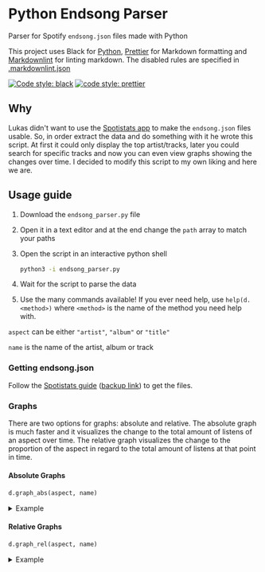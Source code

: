 # Python Endsong Parser

Parser for Spotify `endsong.json` files made with Python

This project uses Black for [Python](https://github.com/psf/black), [Prettier](https://github.com/prettier/prettier) for Markdown formatting and [Markdownlint](https://github.com/markdownlint/markdownlint) for linting markdown. The disabled rules are specified in [.markdownlint.json](.markdownlint.json)

[![Code style: black](https://img.shields.io/badge/code%20style-black-000000.svg)](https://github.com/psf/black) [![code style: prettier](https://img.shields.io/badge/code_style-prettier-ff69b4.svg?style=flat-square)](https://github.com/prettier/prettier)

## Why

Lukas didn't want to use the [Spotistats app](https://spotistats.app/) to make the `endsong.json` files usable. So, in order extract the data and do something with it he wrote this script. At first it could only display the top artist/tracks, later you could search for specific tracks and now you can even view graphs showing the changes over time. I decided to modify this script to my own liking and here we are.

## Usage guide

1. Download the `endsong_parser.py` file
2. Open it in a text editor and at the end change the `path` array to match your paths
3. Open the script in an interactive python shell

   ```bash
   python3 -i endsong_parser.py
   ```

4. Wait for the script to parse the data
5. Use the many commands available! If you ever need help, use `help(d.<method>)` where `<method>` is the name of the method you need help with.

`aspect` can be either `"artist"`, `"album"` or `"title"`

`name` is the name of the artist, album or track

### Getting endsong.json

Follow the [Spotistats guide](https://support.spotistats.app/import/guide/) ([backup link](https://web.archive.org/web/20210824223644/https://support.spotistats.app/import/guide/)) to get the files.

### Graphs

There are two options for graphs: absolute and relative. The absolute graph is much faster and it visualizes the change to the total amount of listens of an aspect over time. The relative graph visualizes the change to the proportion of the aspect in regard to the total amount of listens at that point in time.

#### Absolute Graphs

```python
d.graph_abs(aspect, name)
```

<details>
<summary>Example</summary>

```python
d.graph_abs("artist", "Sabaton")
```

![Example Absolute Graph featuring Sabaton](img/sabaton-absolute-graph.png "Example Absolute Graph")

</details>

#### Relative Graphs

```python
d.graph_rel(aspect, name)
```

<details>
<summary>Example</summary>

```python
d.graph_rel("artist", "Sabaton")
```

![Example Relative Graph featuring Sabaton](img/sabaton-relative-graph.png "Example Relative Graph")

</details>
